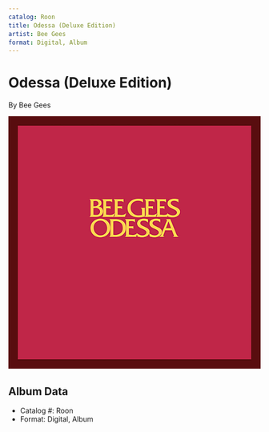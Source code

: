 ```yaml
---
catalog: Roon
title: Odessa (Deluxe Edition)
artist: Bee Gees
format: Digital, Album
---
```


# Odessa (Deluxe Edition)

By Bee Gees

![](../../assets/albumcovers/Bee_Gees-Odessa_Deluxe_Edition.png)

## Album Data

- Catalog #: Roon
- Format: Digital, Album

